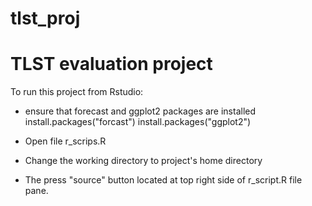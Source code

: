 # tlst_proj
TLST evaluation project
========================
To run this project from Rstudio:
  * ensure that forecast and ggplot2 packages are installed
    install.packages("forcast")
    install.packages("ggplot2")

  * Open file r_scrips.R 

  * Change the working directory to project's home directory

  * The press "source" button located at top right side of r_script.R file pane.

